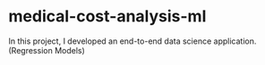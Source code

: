 # medical-cost-analysis-ml
In this project, I developed an end-to-end data science application.(Regression Models)

